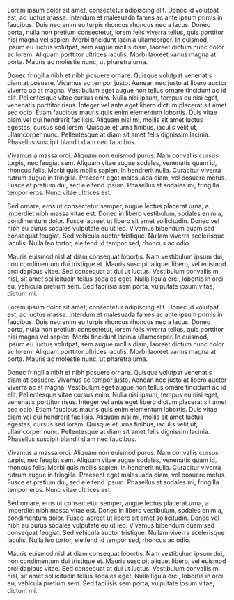 Lorem ipsum dolor sit amet, consectetur adipiscing elit. Donec id volutpat est, ac luctus massa. Interdum et malesuada fames ac ante ipsum primis in faucibus. Duis nec enim eu turpis rhoncus rhoncus nec a lacus. Donec porta, nulla non pretium consectetur, lorem felis viverra tellus, quis porttitor nisi magna vel sapien. Morbi tincidunt lacinia ullamcorper. In euismod, ipsum eu luctus volutpat, sem augue mollis diam, laoreet dictum nunc dolor ac lorem. Aliquam porttitor ultrices iaculis. Morbi laoreet varius magna at porta. Mauris ac molestie nunc, ut pharetra urna.

Donec fringilla nibh et nibh posuere ornare. Quisque volutpat venenatis diam at posuere. Vivamus ac tempor justo. Aenean nec justo at libero auctor viverra ac at magna. Vestibulum eget augue non tellus ornare tincidunt ac id elit. Pellentesque vitae cursus enim. Nulla nisi ipsum, tempus eu nisi eget, venenatis porttitor risus. Integer vel ante eget libero dictum placerat sit amet sed odio. Etiam faucibus mauris quis enim elementum lobortis. Duis vitae diam vel dui hendrerit facilisis. Aliquam nisi mi, mollis sit amet luctus egestas, cursus sed lorem. Quisque et urna finibus, iaculis velit ut, ullamcorper nunc. Pellentesque at diam sit amet felis dignissim lacinia. Phasellus suscipit blandit diam nec faucibus.

Vivamus a massa orci. Aliquam non euismod purus. Nam convallis cursus turpis, nec feugiat sem. Aliquam vitae augue sodales, venenatis quam id, rhoncus felis. Morbi quis mollis sapien, in hendrerit nulla. Curabitur viverra rutrum augue in fringilla. Praesent eget malesuada diam, vel posuere metus. Fusce et pretium dui, sed eleifend ipsum. Phasellus at sodales mi, fringilla tempor eros. Nunc vitae ultrices est.

Sed ornare, eros ut consectetur semper, augue lectus placerat urna, a imperdiet nibh massa vitae est. Donec in libero vestibulum, sodales enim a, condimentum dolor. Fusce laoreet ut libero sit amet sollicitudin. Donec vel nibh eu purus sodales vulputate eu ut leo. Vivamus bibendum quam sed consequat feugiat. Sed vehicula auctor tristique. Nullam viverra scelerisque iaculis. Nulla leo tortor, eleifend id tempor sed, rhoncus ac odio.

Mauris euismod nisl at diam consequat lobortis. Nam vestibulum ipsum dui, non condimentum dui tristique et. Mauris suscipit aliquet libero, vel euismod orci dapibus vitae. Sed consequat at dui ut luctus. Vestibulum convallis mi nisl, sit amet sollicitudin tellus sodales eget. Nulla ligula orci, lobortis in orci eu, vehicula pretium sem. Sed facilisis sem porta, vulputate ipsum vitae, dictum mi.


Lorem ipsum dolor sit amet, consectetur adipiscing elit. Donec id volutpat est, ac luctus massa. Interdum et malesuada fames ac ante ipsum primis in faucibus. Duis nec enim eu turpis rhoncus rhoncus nec a lacus. Donec porta, nulla non pretium consectetur, lorem felis viverra tellus, quis porttitor nisi magna vel sapien. Morbi tincidunt lacinia ullamcorper. In euismod, ipsum eu luctus volutpat, sem augue mollis diam, laoreet dictum nunc dolor ac lorem. Aliquam porttitor ultrices iaculis. Morbi laoreet varius magna at porta. Mauris ac molestie nunc, ut pharetra urna.

Donec fringilla nibh et nibh posuere ornare. Quisque volutpat venenatis diam at posuere. Vivamus ac tempor justo. Aenean nec justo at libero auctor viverra ac at magna. Vestibulum eget augue non tellus ornare tincidunt ac id elit. Pellentesque vitae cursus enim. Nulla nisi ipsum, tempus eu nisi eget, venenatis porttitor risus. Integer vel ante eget libero dictum placerat sit amet sed odio. Etiam faucibus mauris quis enim elementum lobortis. Duis vitae diam vel dui hendrerit facilisis. Aliquam nisi mi, mollis sit amet luctus egestas, cursus sed lorem. Quisque et urna finibus, iaculis velit ut, ullamcorper nunc. Pellentesque at diam sit amet felis dignissim lacinia. Phasellus suscipit blandit diam nec faucibus.

Vivamus a massa orci. Aliquam non euismod purus. Nam convallis cursus turpis, nec feugiat sem. Aliquam vitae augue sodales, venenatis quam id, rhoncus felis. Morbi quis mollis sapien, in hendrerit nulla. Curabitur viverra rutrum augue in fringilla. Praesent eget malesuada diam, vel posuere metus. Fusce et pretium dui, sed eleifend ipsum. Phasellus at sodales mi, fringilla tempor eros. Nunc vitae ultrices est.

Sed ornare, eros ut consectetur semper, augue lectus placerat urna, a imperdiet nibh massa vitae est. Donec in libero vestibulum, sodales enim a, condimentum dolor. Fusce laoreet ut libero sit amet sollicitudin. Donec vel nibh eu purus sodales vulputate eu ut leo. Vivamus bibendum quam sed consequat feugiat. Sed vehicula auctor tristique. Nullam viverra scelerisque iaculis. Nulla leo tortor, eleifend id tempor sed, rhoncus ac odio.

Mauris euismod nisl at diam consequat lobortis. Nam vestibulum ipsum dui, non condimentum dui tristique et. Mauris suscipit aliquet libero, vel euismod orci dapibus vitae. Sed consequat at dui ut luctus. Vestibulum convallis mi nisl, sit amet sollicitudin tellus sodales eget. Nulla ligula orci, lobortis in orci eu, vehicula pretium sem. Sed facilisis sem porta, vulputate ipsum vitae, dictum mi.